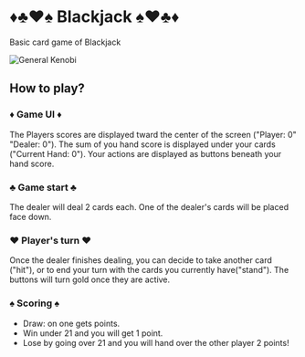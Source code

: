 # ♦♣♥♠ Blackjack ♠♥♣♦
Basic card game of Blackjack

![General Kenobi](https://media.giphy.com/media/NhrVA9pjd2gFv6N7pv/giphy.gif)

## How to play?

### ♦ Game UI ♦
The Players scores are displayed tward the center of the screen ("Player: 0" "Dealer: 0").
The sum of you hand score is displayed under your cards ("Current Hand: 0").
Your actions are displayed as buttons beneath your hand score.

### ♣ Game start ♣
The dealer will deal 2 cards each. One of the dealer's cards will be placed face down.

### ♥ Player's turn ♥
Once the dealer finishes dealing, you can decide to take another card ("hit"), or to end your turn with the cards you currently have("stand").
The buttons will turn gold once they are active.

### ♠ Scoring ♠
- Draw: on one gets points.
- Win under 21 and you will get 1 point.
- Lose by going over 21 and you will hand over the other player 2 points!
